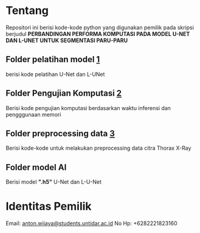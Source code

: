 # Tentang
Repositori ini berisi kode-kode python yang digunakan pemilik pada skripsi berjudul 
**PERBANDINGAN PERFORMA KOMPUTASI PADA MODEL U-NET DAN L-UNET UNTUK SEGMENTASI PARU-PARU**
## Folder pelatihan model [1](https://github.com/antonwijayacakra/RepoCode_SkripsiAntonW_Untidar2025/tree/main/Pelatihan%20model)
berisi kode pelatihan U-Net dan L-UNet
## Folder Pengujian Komputasi [2](https://github.com/antonwijayacakra/RepoCode_SkripsiAntonW_Untidar2025/tree/main/Pengujian%20Komputasi)
Berisi kode pengujian komputasi berdasarkan waktu inferensi dan pengggunaan memori
## Folder preprocessing data [3](https://github.com/antonwijayacakra/RepoCode_SkripsiAntonW_Untidar2025/tree/main/Preprocessing%20data)
Berisi kode-kode untuk melakukan preprocessing data citra Thorax X-Ray
## Folder model AI
Berisi model **".h5"**  U-Net dan L-U-Net

# Identitas Pemilik 
Email: anton.wijaya@students.untidar.ac.id
No Hp: +6282221823160
